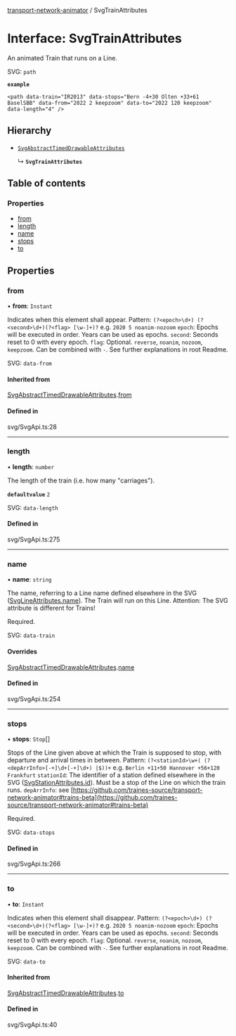 [transport-network-animator](../README.md) / SvgTrainAttributes

# Interface: SvgTrainAttributes

An animated Train that runs on a Line.

SVG: `path`

**`example`**
``` 
<path data-train="IR2013" data-stops="Bern -4+30 Olten +33+61 BaselSBB" data-from="2022 2 keepzoom" data-to="2022 120 keepzoom" data-length="4" />
```

## Hierarchy

- [`SvgAbstractTimedDrawableAttributes`](SvgAbstractTimedDrawableAttributes.md)

  ↳ **`SvgTrainAttributes`**

## Table of contents

### Properties

- [from](SvgTrainAttributes.md#from)
- [length](SvgTrainAttributes.md#length)
- [name](SvgTrainAttributes.md#name)
- [stops](SvgTrainAttributes.md#stops)
- [to](SvgTrainAttributes.md#to)

## Properties

### from

• **from**: `Instant`

Indicates when this element shall appear.
Pattern: `(?<epoch>\d+) (?<second>\d+)(?<flag> [\w-]+)?` e.g. `2020 5 noanim-nozoom`
`epoch`: Epochs will be executed in order. Years can be used as epochs.
`second`: Seconds reset to 0 with every epoch.
`flag`: Optional. `reverse`, `noanim`, `nozoom`, `keepzoom`. Can be combined with `-`.
See further explanations in root Readme.

SVG: `data-from`

#### Inherited from

[SvgAbstractTimedDrawableAttributes](SvgAbstractTimedDrawableAttributes.md).[from](SvgAbstractTimedDrawableAttributes.md#from)

#### Defined in

svg/SvgApi.ts:28

___

### length

• **length**: `number`

The length of the train (i.e. how many "carriages").

**`defaultvalue`** `2`

SVG: `data-length`

#### Defined in

svg/SvgApi.ts:275

___

### name

• **name**: `string`

The name, referring to a Line name defined elsewhere in the SVG ([SvgLineAttributes.name](SvgLineAttributes.md#name)).
The Train will run on this Line.
Attention: The SVG attribute is different for Trains!

Required.

SVG: `data-train`

#### Overrides

[SvgAbstractTimedDrawableAttributes](SvgAbstractTimedDrawableAttributes.md).[name](SvgAbstractTimedDrawableAttributes.md#name)

#### Defined in

svg/SvgApi.ts:254

___

### stops

• **stops**: `Stop`[]

Stops of the Line given above at which the Train is supposed to stop, with departure and arrival times in between.
Pattern: `(?<stationId>\w+( (?<depArrInfo>[-+]\d+[-+]\d+) |$))+` e.g. `Berlin +11+50 Hannover +56+120 Frankfurt`
`stationId`: The identifier of a station defined elsewhere in the SVG ([SvgStationAttributes.id](SvgStationAttributes.md#id)). Must be a stop of the Line on which the train runs.
`depArrInfo`: see [https://github.com/traines-source/transport-network-animator#trains-beta](https://github.com/traines-source/transport-network-animator#trains-beta)

Required.

SVG: `data-stops`

#### Defined in

svg/SvgApi.ts:266

___

### to

• **to**: `Instant`

Indicates when this element shall disappear.
Pattern: `(?<epoch>\d+) (?<second>\d+)(?<flag> [\w-]+)?` e.g. `2020 5 noanim-nozoom`
`epoch`: Epochs will be executed in order. Years can be used as epochs.
`second`: Seconds reset to 0 with every epoch.
`flag`: Optional. `reverse`, `noanim`, `nozoom`, `keepzoom`. Can be combined with `-`.
See further explanations in root Readme.

SVG: `data-to`

#### Inherited from

[SvgAbstractTimedDrawableAttributes](SvgAbstractTimedDrawableAttributes.md).[to](SvgAbstractTimedDrawableAttributes.md#to)

#### Defined in

svg/SvgApi.ts:40
